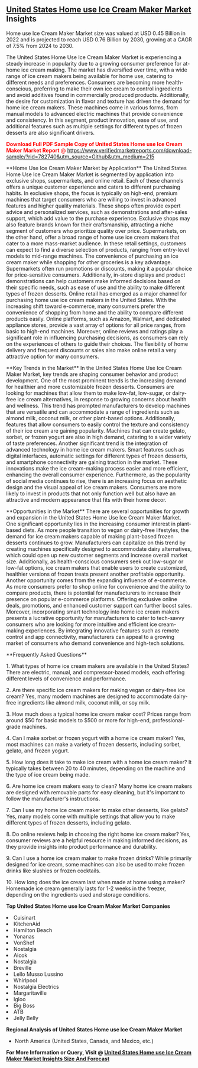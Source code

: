 <h2><a href="https://www.verifiedmarketreports.com/download-sample/?rid=782740&amp;utm_source=Github&amp;utm_medium=215" target="_blank">United States Home use Ice Cream Maker Market</a> Insights</h2><p>Home use Ice Cream Maker Market size was valued at USD 0.45 Billion in 2022 and is projected to reach USD 0.76 Billion by 2030, growing at a CAGR of 7.5% from 2024 to 2030.</p><p><p>The United States Home Use Ice Cream Maker Market is experiencing a steady increase in popularity due to a growing consumer preference for at-home ice cream making. The market has diversified over time, with a wide range of ice cream makers being available for home use, catering to different needs and preferences. Consumers are becoming more health-conscious, preferring to make their own ice cream to control ingredients and avoid additives found in commercially produced products. Additionally, the desire for customization in flavor and texture has driven the demand for home ice cream makers. These machines come in various forms, from manual models to advanced electric machines that provide convenience and consistency. In this segment, product innovation, ease of use, and additional features such as multiple settings for different types of frozen desserts are also significant drivers. <p><span class=""><span style="color: #ff0000;"><strong>Download Full PDF Sample Copy of United States Home use Ice Cream Maker Market Report</strong> @ </span><a href="https://www.verifiedmarketreports.com/download-sample/?rid=782740&amp;utm_source=Github&amp;utm_medium=215" target="_blank">https://www.verifiedmarketreports.com/download-sample/?rid=782740&amp;utm_source=Github&amp;utm_medium=215</a></span></p></p> <p>**Home Use Ice Cream Maker Market by Application** The United States Home Use Ice Cream Maker Market is segmented by application into exclusive shops, supermarkets, and online retail. Each of these channels offers a unique customer experience and caters to different purchasing habits. In exclusive shops, the focus is typically on high-end, premium machines that target consumers who are willing to invest in advanced features and higher quality materials. These shops often provide expert advice and personalized services, such as demonstrations and after-sales support, which add value to the purchase experience. Exclusive shops may also feature brands known for their craftsmanship, attracting a niche segment of customers who prioritize quality over price. Supermarkets, on the other hand, offer a broad range of home use ice cream makers that cater to a more mass-market audience. In these retail settings, customers can expect to find a diverse selection of products, ranging from entry-level models to mid-range machines. The convenience of purchasing an ice cream maker while shopping for other groceries is a key advantage. Supermarkets often run promotions or discounts, making it a popular choice for price-sensitive consumers. Additionally, in-store displays and product demonstrations can help customers make informed decisions based on their specific needs, such as ease of use and the ability to make different types of frozen desserts. Online retail has emerged as a major channel for purchasing home use ice cream makers in the United States. With the increasing shift toward e-commerce, many consumers prefer the convenience of shopping from home and the ability to compare different products easily. Online platforms, such as Amazon, Walmart, and dedicated appliance stores, provide a vast array of options for all price ranges, from basic to high-end machines. Moreover, online reviews and ratings play a significant role in influencing purchasing decisions, as consumers can rely on the experiences of others to guide their choices. The flexibility of home delivery and frequent discounts or sales also make online retail a very attractive option for many consumers. <p>**Key Trends in the Market** In the United States Home Use Ice Cream Maker Market, key trends are shaping consumer behavior and product development. One of the most prominent trends is the increasing demand for healthier and more customizable frozen desserts. Consumers are looking for machines that allow them to make low-fat, low-sugar, or dairy-free ice cream alternatives, in response to growing concerns about health and wellness. This trend has prompted manufacturers to develop machines that are versatile and can accommodate a range of ingredients such as almond milk, coconut milk, or other plant-based options. Additionally, features that allow consumers to easily control the texture and consistency of their ice cream are gaining popularity. Machines that can create gelato, sorbet, or frozen yogurt are also in high demand, catering to a wider variety of taste preferences. Another significant trend is the integration of advanced technology in home ice cream makers. Smart features such as digital interfaces, automatic settings for different types of frozen desserts, and smartphone connectivity are gaining traction in the market. These innovations make the ice cream-making process easier and more efficient, enhancing the overall consumer experience. Furthermore, as the popularity of social media continues to rise, there is an increasing focus on aesthetic design and the visual appeal of ice cream makers. Consumers are more likely to invest in products that not only function well but also have an attractive and modern appearance that fits with their home decor. <p>**Opportunities in the Market** There are several opportunities for growth and expansion in the United States Home Use Ice Cream Maker Market. One significant opportunity lies in the increasing consumer interest in plant-based diets. As more people transition to vegan or dairy-free lifestyles, the demand for ice cream makers capable of making plant-based frozen desserts continues to grow. Manufacturers can capitalize on this trend by creating machines specifically designed to accommodate dairy alternatives, which could open up new customer segments and increase overall market size. Additionally, as health-conscious consumers seek out low-sugar or low-fat options, ice cream makers that enable users to create customized, healthier versions of frozen treats present another profitable opportunity. Another opportunity comes from the expanding influence of e-commerce. As more consumers prefer to shop online for convenience and the ability to compare products, there is potential for manufacturers to increase their presence on popular e-commerce platforms. Offering exclusive online deals, promotions, and enhanced customer support can further boost sales. Moreover, incorporating smart technology into home ice cream makers presents a lucrative opportunity for manufacturers to cater to tech-savvy consumers who are looking for more intuitive and efficient ice cream-making experiences. By integrating innovative features such as remote control and app connectivity, manufacturers can appeal to a growing market of consumers who demand convenience and high-tech solutions. <p>**Frequently Asked Questions** <p>1. What types of home ice cream makers are available in the United States? There are electric, manual, and compressor-based models, each offering different levels of convenience and performance.</p> <p>2. Are there specific ice cream makers for making vegan or dairy-free ice cream? Yes, many modern machines are designed to accommodate dairy-free ingredients like almond milk, coconut milk, or soy milk.</p> <p>3. How much does a typical home ice cream maker cost? Prices range from around $50 for basic models to $500 or more for high-end, professional-grade machines.</p> <p>4. Can I make sorbet or frozen yogurt with a home ice cream maker? Yes, most machines can make a variety of frozen desserts, including sorbet, gelato, and frozen yogurt.</p> <p>5. How long does it take to make ice cream with a home ice cream maker? It typically takes between 20 to 40 minutes, depending on the machine and the type of ice cream being made.</p> <p>6. Are home ice cream makers easy to clean? Many home ice cream makers are designed with removable parts for easy cleaning, but it's important to follow the manufacturer's instructions.</p> <p>7. Can I use my home ice cream maker to make other desserts, like gelato? Yes, many models come with multiple settings that allow you to make different types of frozen desserts, including gelato.</p> <p>8. Do online reviews help in choosing the right home ice cream maker? Yes, consumer reviews are a helpful resource in making informed decisions, as they provide insights into product performance and durability.</p> <p>9. Can I use a home ice cream maker to make frozen drinks? While primarily designed for ice cream, some machines can also be used to make frozen drinks like slushies or frozen cocktails.</p> <p>10. How long does the ice cream last when made at home using a maker? Homemade ice cream generally lasts for 1-2 weeks in the freezer, depending on the ingredients used and storage conditions.</p> </p><p><strong>Top United States Home use Ice Cream Maker Market Companies</strong></p><div data-test-id=""><p><li> Cuisinart</li><li> KitchenAid</li><li> Hamilton Beach</li><li> Yonanas</li><li> VonShef</li><li> Nostalgia</li><li> Aicok</li><li> Nostalgia</li><li> Breville</li><li> Lello Musso Lussino</li><li> Whirlpool</li><li> Nostalgia Electrics</li><li> Margaritaville</li><li> Igloo</li><li> Big Boss</li><li> ATB</li><li> Jelly Belly</li></p><div><strong>Regional Analysis of&nbsp;United States Home use Ice Cream Maker Market</strong></div><ul><li dir="ltr"><p dir="ltr">North America&nbsp;(United States, Canada, and Mexico, etc.)</p></li></ul><p><strong>For More Information or Query, Visit @&nbsp;</strong><strong><a href="https://www.verifiedmarketreports.com/product/home-use-ice-cream-maker-market/?utm_source=Github&amp;utm_medium=215" target="_blank">United States Home use Ice Cream Maker Market Insights Size And Forecast</a></strong></p></div>
